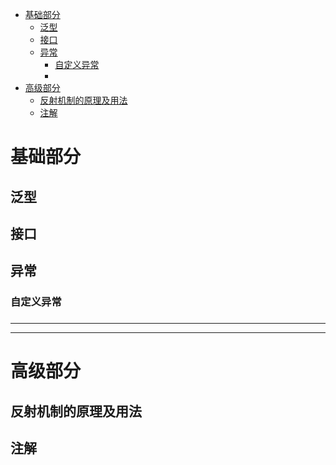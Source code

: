 - [基础部分](#基础部分)
  - [泛型](#泛型)
  - [接口](#接口)
  - [异常](#异常)
    - [自定义异常](#自定义异常)
    - [](#)
- [高级部分](#高级部分)
  - [反射机制的原理及用法](#反射机制的原理及用法)
  - [注解](#注解)
# 基础部分  
## 泛型  
## 接口
## 异常
### 自定义异常
### 

<!-- TODO: Java中this的用法 -->
<!-- TODO: java中super的用法 -->
<!-- TODO: java.io.SeriaLizable -->
<!-- TODO: @java.io.Serial -->
<!-- TODO: lambok.Data -->

---
---

# 高级部分  
## 反射机制的原理及用法  
## 注解  


